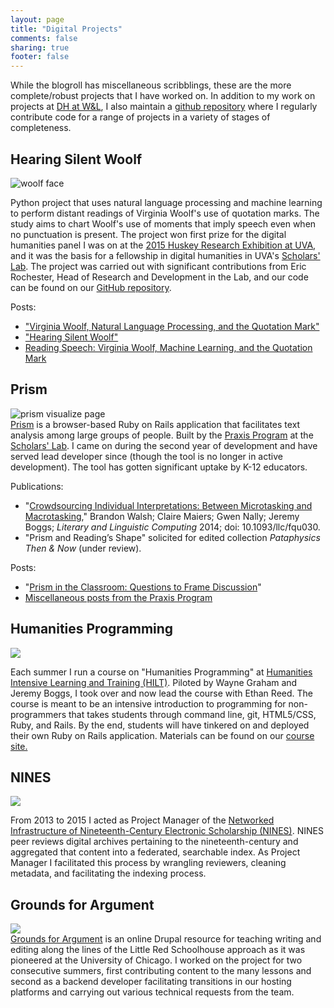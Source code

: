 ```yaml
---
layout: page
title: "Digital Projects"
comments: false
sharing: true
footer: false
---
```



While the blogroll has miscellaneous scribblings, these are the more complete/robust projects that I have worked on. In addition to my work on projects at <a href="https://digitalhumanities.wlu.edu">DH at W&L</a>, I also maintain a <a href="https://www.github.com/bmw9t">github repository</a> where I regularly contribute code for a range of projects in a variety of stages of completeness.

<section>
<h2>Hearing Silent Woolf</h2>

<img class="small right" src="{{ root_url }}/images/woolf.jpg" alt="woolf face"></a><div class="clear"/>

Python project that uses natural language processing and machine learning to perform distant readings of Virginia Woolf's use of quotation marks. The study aims to chart Woolf's use of moments that imply speech even when no punctuation is present. The project won first prize for the digital humanities panel I was on at the <a href="http://gradcouncil.com/2015-sessions/">2015 Huskey Research Exhibition at UVA</a>, and it was the basis for a fellowship in digital humanities in UVA's <a href="https://www.scholarslab.org">Scholars' Lab</a>. The project was carried out with significant contributions from Eric Rochester, Head of Research and Development in the Lab, and our code can be found on our <a href="https://www.github.com/bmw9t/woolf">GitHub repository</a>.

Posts:

<ul>
    <li>
        <a href="https://bmw9t.github.io/blog/2015/09/10/woolf-and-the-quotation-mark/">"Virginia Woolf, Natural Language Processing, and the Quotation Mark"</a>
    </li>
    <li>
        <a href="https://bmw9t.github.io/blog/2015/03/23/woolf-huskey/">"Hearing Silent Woolf"</a>
    </li>
    <li>
        <a href="https://bmw9t.github.io/blog/2016/05/17/reading-speech/">Reading Speech: Virginia Woolf, Machine Learning, and the Quotation Mark</a>
    </li> 
</ul>

</section>

<section>
<h2>Prism</h2>
<img class="mid right" src="{{ root_url }}/images/digital-projects/prism.png" alt="prism visualize page"><div class="clear"/>
<a href="https://www.prism.scholarslab.org">Prism</a> is a browser-based Ruby on Rails application that facilitates text analysis among large groups of people. Built by the <a href="https://www.praxis.scholarslab.org">Praxis Program</a> at the <a href="https://www.scholarslab.org">Scholars' Lab</a>. I came on during the second year of development and have served lead developer since (though the tool is no longer in active development). The tool has gotten significant uptake by K-12 educators. 


Publications: 

<ul><li>"<a href="http://llc.oxfordjournals.org/content/29/3/379">Crowdsourcing Individual Interpretations: Between Microtasking and Macrotasking</a>," Brandon Walsh; Claire Maiers; Gwen Nally; Jeremy Boggs; <i>Literary and Linguistic Computing</i> 2014; doi: 10.1093/llc/fqu030.</li>

<li>"Prism and Reading’s Shape" solicited for edited collection <i>Pataphysics Then &amp; Now</i> (under review).</li></ul>

Posts: 

<ul><li>"<a href="http://bmw9t.github.io/blog/2014/09/16/prism-pedagogy/">Prism in the Classroom: Questions to Frame Discussion</a>"</li>
<li><a href="{{ root_url }}/blog/2013/07/23/praxis/">Miscellaneous posts from the Praxis Program</a></li>
</ul>
</section>

<section>
<h2>Humanities Programming</h2>
<img class="mid right" src="{{ root_url }}/images/humanities_programming.png"><div class="clear"/>

Each summer I run a course on "Humanities Programming" at <a href="https://dhtraining.org/">Humanities Intensive Learning and Training (HILT)</a>. Piloted by Wayne Graham and Jeremy Boggs, I took over and now lead the course with Ethan Reed. The course is meant to be an intensive introduction to programming for non-programmers that takes students through command line, git, HTML5/CSS, Ruby, and Rails. By the end, students will have tinkered on and deployed their own Ruby on Rails application. Materials can be found on our <a href="humanitiesprogramming.github.io">course site.</a> 

</section>
<section>
<h2>NINES</h2>
<img class="mid right" src="{{ root_url }}/images/nines.png"><div class="clear"/>

From 2013 to 2015 I acted as Project Manager of the <a href="https://www.nines.org">Networked Infrastructure of Nineteenth-Century Electronic Scholarship (NINES)</a>. NINES peer reviews digital archives pertaining to the nineteenth-century and aggregated that content into a federated, searchable index. As Project Manager I facilitated this process by wrangling reviewers, cleaning metadata, and facilitating the indexing process.
</section>
<section>
<h2>Grounds for Argument</h2>
<img class="mid right" src="{{ root_url }}/images/grounds_for_argument.png"><div class="clear"/>
<a href="https://www.groundsforargument.org">Grounds for Argument</a> is an online Drupal resource for teaching writing and editing along the lines of the Little Red Schoolhouse approach as it was pioneered at the University of Chicago. I worked on the project for two consecutive summers, first contributing content to the many lessons and second as a backend developer facilitating transitions in our hosting platforms and carrying out various technical requests from the team.
</section>